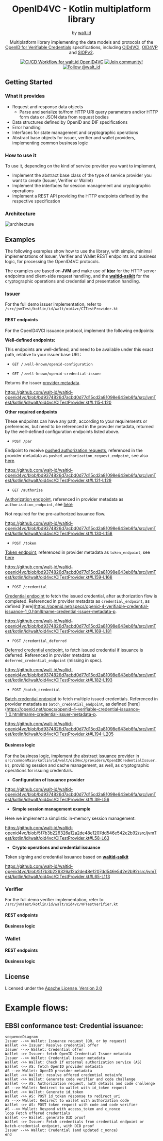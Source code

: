 <div align="center">
 <h1>OpenID4VC - Kotlin multiplatform library</h1>
 <span>by </span><a href="https://walt.id">walt.id</a>
 <p>Multiplatform library implementing the data models and protocols of the <a href="https://openid.net/sg/openid4vc/">OpenID for Verifiable Credentials</a> specifications, including <a href="https://openid.net/specs/openid-4-verifiable-credential-issuance-1_0.html">OID4VCI</a>, <a href="https://openid.net/specs/openid-4-verifiable-presentations-1_0.html">OID4VP</a> and <a href="https://openid.net/specs/openid-connect-self-issued-v2-1_0.html">SIOPv2</a>.<p>

[![CI/CD Workflow for walt.id OpenID4VC](https://github.com/walt-id/waltid-openid4vc/actions/workflows/release.yml/badge.svg?branch=main)](https://github.com/walt-id/waltid-openid4vc/actions/workflows/release.yml)
<a href="https://walt.id/community">
<img src="https://img.shields.io/badge/Join-The Community-blue.svg?style=flat" alt="Join community!" />
</a>
<a href="https://twitter.com/intent/follow?screen_name=walt_id">
<img src="https://img.shields.io/twitter/follow/walt_id.svg?label=Follow%20@walt_id" alt="Follow @walt_id" />
</a>


</div>

## Getting Started

### What it provides 
* Request and response data objects
    * Parse and serialize to/from HTTP URI query parameters and/or HTTP form data or JSON data from request bodies 
* Data structures defined by OpenID and DIF specifications
* Error handling
* Interfaces for state management and cryptographic operations
* Abstract base objects for issuer, verifier and wallet providers, implementing common business logic

### How to use it

To use it, depending on the kind of service provider you want to implement,
* Implement the abstract base class of the type of service provider you want to create (Issuer, Verifier or Wallet)
* Implement the interfaces for session management and cryptographic operations
* Implement a REST API providing the HTTP endpoints defined by the respective specification

### Architecture

![architecture](architecture.png)

## Examples

The following examples show how to use the library, with simple, minimal implementations of Issuer, Verifier and Wallet REST endpoints and business logic, for processing the OpenID4VC protocols.

The examples are based on **JVM** and make use of [**ktor**](https://ktor.io/) for the HTTP server endpoints and client-side request handling, and the [**waltid-ssikit**](https://github.com/walt-id/waltid-ssikit) for the cryptographic operations and credential and presentation handling. 

### Issuer

For the full demo issuer implementation, refer to `/src/jvmTest/kotlin/id/walt/oid4vc/CITestProvider.kt`

#### REST endpoints

For the OpenID4VCI issuance protocol, implement the following endpoints:

**Well-defined endpoints:**

This endpoints are well-defined, and need to be available under this exact path, relative to your issuer base URL:
* `GET /.well-known/openid-configuration`

* `GET /.well-known/openid-credential-issuer`

Returns the issuer [provider metadata](https://openid.net/specs/openid-4-verifiable-credential-issuance-1_0.html#name-credential-issuer-metadata).

https://github.com/walt-id/waltid-openid4vc/blob/bd9374826d7acbd0d77d15cd2a81098e643eb6fa/src/jvmTest/kotlin/id/walt/oid4vc/CITestProvider.kt#L115-L120

**Other required endpoints**

These endpoints can have any path, according to your requirements or preferences, but need to be referenced in the provider metadata, returned by the well-defined configuration endpoints listed above.

* `POST /par`

Endpoint to receive [pushed authorization requests](https://openid.net/specs/openid-4-verifiable-credential-issuance-1_0.html#name-pushed-authorization-reques), referenced in the provider metadata as `pushed_authorization_request_endpoint`, see also [here](https://www.rfc-editor.org/rfc/rfc9126.html#name-authorization-server-metada).

https://github.com/walt-id/waltid-openid4vc/blob/bd9374826d7acbd0d77d15cd2a81098e643eb6fa/src/jvmTest/kotlin/id/walt/oid4vc/CITestProvider.kt#L121-L129

* `GET /authorize`

[Authorization endpoint](https://openid.net/specs/openid-4-verifiable-credential-issuance-1_0.html#name-authorization-request), referenced in provider metadata as `authorization_endpoint`, see [here](https://www.rfc-editor.org/rfc/rfc8414.html#section-2)

Not required for the pre-authorized issuance flow.

https://github.com/walt-id/waltid-openid4vc/blob/bd9374826d7acbd0d77d15cd2a81098e643eb6fa/src/jvmTest/kotlin/id/walt/oid4vc/CITestProvider.kt#L130-L158

* `POST /token`

[Token endpoint](https://openid.net/specs/openid-4-verifiable-credential-issuance-1_0.html#name-token-endpoint), referenced in provider metadata as `token_endpoint`, see [here](https://www.rfc-editor.org/rfc/rfc8414.html#section-2)

https://github.com/walt-id/waltid-openid4vc/blob/bd9374826d7acbd0d77d15cd2a81098e643eb6fa/src/jvmTest/kotlin/id/walt/oid4vc/CITestProvider.kt#L159-L168

* `POST /credential`

[Credential endpoint](https://openid.net/specs/openid-4-verifiable-credential-issuance-1_0.html#name-credential-endpoint) to fetch the issued credential, after authorization flow is completed. Referenced in provider metadata as `credential_endpoint`, as defined [here](https://openid.net/specs/openid-4-verifiable-credential-issuance-1_0.html#name-credential-issuer-metadata-p.

https://github.com/walt-id/waltid-openid4vc/blob/bd9374826d7acbd0d77d15cd2a81098e643eb6fa/src/jvmTest/kotlin/id/walt/oid4vc/CITestProvider.kt#L169-L181

* `POST /credential_deferred`

[Deferred credential endpoint](https://openid.net/specs/openid-4-verifiable-credential-issuance-1_0.html#name-deferred-credential-endpoin), to fetch issued credential if issuance is deferred.  Referenced in provider metadata as `deferred_credential_endpoint` (missing in spec).

https://github.com/walt-id/waltid-openid4vc/blob/bd9374826d7acbd0d77d15cd2a81098e643eb6fa/src/jvmTest/kotlin/id/walt/oid4vc/CITestProvider.kt#L182-L193

* `POST /batch_credential`

[Batch credential endpoint](https://openid.net/specs/openid-4-verifiable-credential-issuance-1_0.html#name-batch-credential-endpoint) to fetch multiple issued credentials. Referenced in provider metadata as `batch_credential_endpoint`, as defined [here](https://openid.net/specs/openid-4-verifiable-credential-issuance-1_0.html#name-credential-issuer-metadata-p.

https://github.com/walt-id/waltid-openid4vc/blob/bd9374826d7acbd0d77d15cd2a81098e643eb6fa/src/jvmTest/kotlin/id/walt/oid4vc/CITestProvider.kt#L194-L205

#### Business logic

For the business logic, implement the abstract issuance provider in `src/commonMain/kotlin/id/walt/oid4vc/providers/OpenIDCredentialIssuer.kt`, providing session and cache management, as well, as cryptographic operations for issuing credentials.

* **Configuration of issuance provider**

https://github.com/walt-id/waltid-openid4vc/blob/bd9374826d7acbd0d77d15cd2a81098e643eb6fa/src/jvmTest/kotlin/id/walt/oid4vc/CITestProvider.kt#L39-L56

* **Simple session management example**

Here we implement a simplistic in-memory session management:

https://github.com/walt-id/waltid-openid4vc/blob/5f7b3b226326a12a2de48e1207dd546e542e2b92/src/jvmTest/kotlin/id/walt/oid4vc/CITestProvider.kt#L58-L63

* **Crypto operations and credential issuance**

Token signing and credential issuance based on [**waltid-ssikit**](https://github.com/walt-id/waltid-ssikit)

https://github.com/walt-id/waltid-openid4vc/blob/5f7b3b226326a12a2de48e1207dd546e542e2b92/src/jvmTest/kotlin/id/walt/oid4vc/CITestProvider.kt#L65-L113

### Verifier

For the full demo verifier implementation, refer to `/src/jvmTest/kotlin/id/walt/oid4vc/VPTestVerifier.kt`

#### REST endpoints



#### Business logic

### Wallet

#### REST endpoints

#### Business logic

## License

Licensed under the [Apache License, Version 2.0](https://github.com/walt-id/waltid-xyzkit/blob/master/LICENSE)


# Example flows:

## EBSI conformance test: Credential issuance:

```mermaid
sequenceDiagram
Issuer -->> Wallet: Issuance request (QR, or by request)
Wallet ->> Issuer: Resolve credential offer
Issuer -->> Wallet: Credential offer
Wallet ->> Issuer: fetch OpenID Credential Issuer metadata
Issuer -->> Wallet: Credential issuer metadata
Wallet ->> Wallet: Check if external authorization service (AS)
Wallet ->> AS: fetch OpenID provider metadata
AS -->> Wallet: OpenID provider metadata
Wallet ->> Wallet: resolve offered credential metainfo
Wallet ->> Wallet: Generate code verifier and code challenge
Wallet ->> AS: Authorization request, auth details and code challenge
AS -->> Wallet: Redirect to wallet with id_token request
Wallet ->> Wallet: Generate id_token
Wallet ->> AS: POST id_token response to redirect_uri
AS -->> Wallet: Redirect to wallet with authorzation code
Wallet ->> AS: POST token request with code and code verifier
AS -->> Wallet: Respond with access_token and c_nonce
loop Fetch offered credentials
Wallet ->> Wallet: generate DID proof
Wallet ->> Issuer: Fetch credentials from credential endpoint or batch-credential endpoint, with DID proof
Issuer -->> Wallet: Credential (and updated c_nonce)
end

```